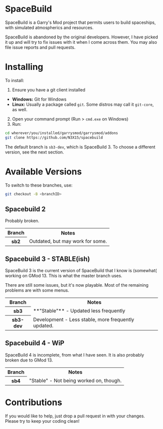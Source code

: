 # SpaceBuild

SpaceBuild is a Garry's Mod project that permits users to build spaceships, with simulated atmospherics and resources.

SpaceBuild is abandoned by the original developers. However, I have picked it up and will try to fix issues with it
when I come across them.  You may also file issue reports and pull requests.

# Installing

To install:

1. Ensure you have a git client installed
  * **Windows:** Git for Windows
  * **Linux:** Usually a package called `git`.  Some distros may call it `git-core`, as well.
2. Open your command prompt (Run > `cmd.exe` on Windows)
3. Run:
```bash
cd wherever/you/installed/garrysmod/garrysmod/addons
git clone https://github.com/N3X15/spacebuild
```

The default branch is `sb3-dev`, which is SpaceBuild 3.  To choose a different version, see the next section.

# Available Versions

To switch to these branches, use:

```bash
git checkout -B <branchID>
```

## Spacebuild 2
Probably broken.

<table>
<tr><th>Branch</th><th>Notes</th></tr>
<tr><th>sb2</th><td>Outdated, but may work for some.</td></tr>
</table>

## Spacebuild 3 - STABLE(ish)
SpaceBuild 3 is the current version of SpaceBuild that I know is (somewhat( working on GMod 13.  This is what the master branch uses.

There are still some issues, but it's now playable.  Most of the remaining problems are with some menus.

<table>
<tr><th>Branch</th><th>Notes</th></tr>
<tr><th>sb3</th><td>**"Stable"** - Updated less frequently</td></tr>
<tr><th>sb3-dev</th><td>Development - Less stable, more frequently updated.</td></tr>
</table>

## Spacebuild 4 - WiP

SpaceBuild 4 is incomplete, from what I have seen.  It is also probably broken due to GMod 13.

<table>
<tr><th>Branch</th><th>Notes</th></tr>
<tr><th>sb4</th><td>"Stable" - Not being worked on, though.</td></tr>
</table>

# Contributions
If you would like to help, just drop a pull request in with your changes.
Please try to keep your coding clean!
